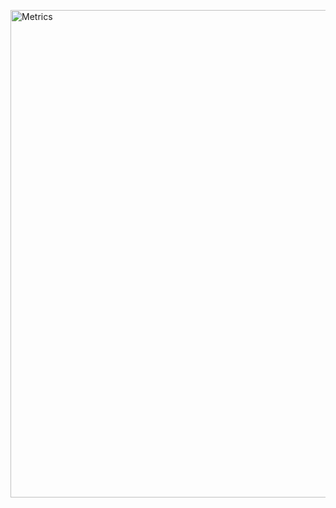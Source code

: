 [<img align="center" width="780" alt="Metrics" src="https://raw.githubusercontent.com/lethiferal/lethiferal/main/github-metrics.svg">](#)
